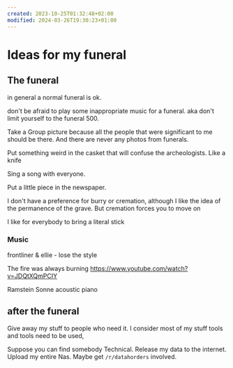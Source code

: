 ```yaml
---
created: 2023-10-25T01:32:48+02:00
modified: 2024-03-26T19:30:23+01:00
---
```


# Ideas for my funeral

## The funeral

in general a normal funeral is ok.

don't be afraid to play some inappropriate music for a funeral. aka don't limit yourself to the funeral 500.

Take a Group picture because all the people that were significant to me should be there. And there are never any photos from funerals.

Put something weird in the casket that will confuse the archeologists. Like a knife

Sing a song with everyone.

Put a little piece in the newspaper.

I don't have a preference for burry or cremation, although I like the idea of the permanence of the grave. But cremation forces you to move on

I like for everybody to bring a literal stick

### Music

frontliner & ellie - lose the style

The fire was always burning
<https://www.youtube.com/watch?v=JDQtXQmPCIY>

Ramstein Sonne acoustic piano

## after the funeral

Give away my stuff to people who need it. I consider most of my stuff tools and tools need to be used,

Suppose you can find somebody Technical. Release my data to the internet. Upload my entire Nas. Maybe get `/r/datahorders` involved.
